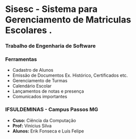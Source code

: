 # Sisesc -  Sistema para Gerenciamento de Matriculas Escolares .
### Trabalho de Engenharia de Software

### Ferramentas
* Cadastro de Alunos
* Emissão de Documentos Ex. Histórico, Certificados etc.
* Gerenciamento de Turmas
* Calendário Escolar
* Lançamentos de notas e presença
* Comunicados importantes

### IFSULDEMINAS - Campus Passos MG
* **Cuso:** Ciência da Computação
* **Prof:** Vinícius Silva
* **Alunos:** Erik Fonseca e Luís Felipe
